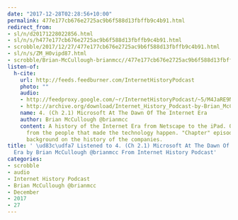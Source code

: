 ```yaml
---
date: "2017-12-28T02:28:56+10:00"
permalink: 477e177cb676e2725ac9b6f588d13fbffb9c4b91.html
redirect_from:
- sl/n/d20171228022856.html
- sl/n/s/h477e177cb676e2725ac9b6f588d13fbffb9c4b91.html
- scrobble/2017/12/27/477e177cb676e2725ac9b6f588d13fbffb9c4b91.html
- sl/n/s/ZM_H0vipd87.html
- scrobble/Brian-McCullough-brianmcc//477e177cb676e2725ac9b6f588d13fbffb9c4b91.html
listen-of:
  h-cite:
    url: http://feeds.feedburner.com/InternetHistoryPodcast
    photo: ""
    audio:
    - http://feedproxy.google.com/~r/InternetHistoryPodcast/~5/M4JaRE9Nrs0/Chapter_2_Part_1_-_Microsoft_At_The_Birth_Of_The_Internet_Era.mp3
    - http://archive.org/download/Internet_History_Podcast-by-Brian_McCullough/4_Ch_21_Microsoft_At_The_Dawn_Of_The_Internet_Era.mp3
    name: 4. (Ch 2.1) Microsoft At The Dawn Of The Internet Era
    author: Brian McCullough @brianmcc
    content: A history of the Internet Era from Netscape to the iPad. Oral histories
      from the people that made the technology happen. "Chapter" episodes providing
      background on the history of the companies.
title: ' \ud83c\udfa7 Listened to 4. (Ch 2.1) Microsoft At The Dawn Of The Internet
  Era by Brian McCullough @brianmcc From Internet History Podcast'
categories:
- scrobble
- audio
- Internet History Podcast
- Brian McCullough @brianmcc
- December
- 2017
- 27
---
```

